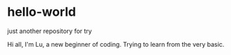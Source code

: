 # hello-world
just another repository for try

Hi all,
I'm Lu, a new beginner of coding. Trying to learn from the very basic. 
